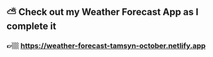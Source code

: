 ## ⛅ Check out my Weather Forecast App as I complete it

### 👉🏼 https://weather-forecast-tamsyn-october.netlify.app
